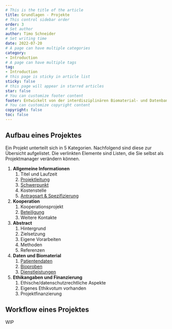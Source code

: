 ```yaml
---
# This is the title of the article
title: Grundlagen - Projekte
# This control sidebar order
order: 3
# Set author
author: Timo Schneider
# Set writing time
date: 2022-07-20
# A page can have multiple categories
category:
- Introduction
# A page can have multiple tags
tag:
- Introduction
# this page is sticky in article list
sticky: false
# this page will appear in starred articles
star: false
# You can customize footer content
footer: Entwickelt von der interdisziplinären Biomaterial- und Datenbank Frankfurt (iBDF)
# You can customize copyright content
copyright: false
toc: false
---
```


## Aufbau eines Projektes
Ein Projekt unterteilt sich in 5 Kategorien. Nachfolgend sind diese zur Übersicht aufgelistet.
Die verlinkten Elemente sind Listen, die Sie selbst als Projektmanager verändern können.

<ol>
  <li><b>Allgemeine Informationen</b>
    <ol>
      <li>Titel und Laufzeit</li>
      <li><a href="persons.md">Projektleitung</a></li>
      <li><a href="mainFocus.md">Schwerpunkt</a> </li>
      <li>Kostenstelle</li>
      <li><a href="inquiry.md">Antragsart & Spezifizierung</a></li>
    </ol>
  </li>
  <li><b>Kooperation</b>
    <ol>
      <li>Kooperationsprojekt</li>
      <li><a href="persons.md">Beteiligung</a></li>
      <li>Weitere Kontakte</li>
    </ol>
  </li>
  <li><b>Abstract</b>
    <ol>
      <li>Hintergrund</li>
      <li>Zielsetzung</li>
      <li>Eigene Vorarbeiten</li>
      <li>Methoden</li>
      <li>Referenzen</li>
    </ol>
  </li>
  <li><b>Daten und Biomaterial</b>
    <ol>
      <li><a href="patientData.md">Patientendaten</a></li>
      <li><a href="biosample.md">Bioproben</a></li>
      <li><a href="services.md">Dienstleistungen</a></li>
    </ol>
  </li>
  <li><b>Ethikangaben und Finanzierung</b>
    <ol>
      <li>Ethische/datenschutzrechtliche Aspekte</li>
      <li>Eigenes Ethikvotum vorhanden</li>
      <li>Projektfinanzierung</li>
    </ol>
  </li>
</ol>

## Workflow eines Projektes
WIP